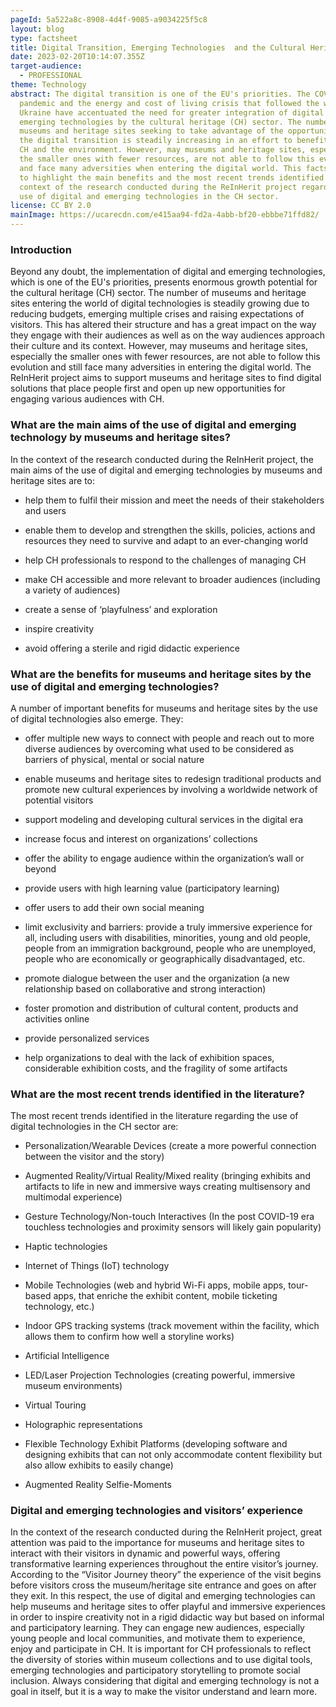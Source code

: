 ```yaml
---
pageId: 5a522a8c-8908-4d4f-9085-a9034225f5c8
layout: blog
type: factsheet
title: Digital Transition, Emerging Technologies  and the Cultural Heritage Sector
date: 2023-02-20T10:14:07.355Z
target-audience:
  - PROFESSIONAL
theme: Technology
abstract: The digital transition is one of the EU's priorities. The COVID-19
  pandemic and the energy and cost of living crisis that followed the war in
  Ukraine have accentuated the need for greater integration of digital and
  emerging technologies by the cultural heritage (CH) sector. The number of
  museums and heritage sites seeking to take advantage of the opportunities of
  the digital transition is steadily increasing in an effort to benefit people,
  CH and the environment. However, may museums and heritage sites, especially
  the smaller ones with fewer resources, are not able to follow this evolution
  and face many adversities when entering the digital world. This factsheet aims
  to highlight the main benefits and the most recent trends identified in the
  context of the research conducted during the ReInHerit project regarding the
  use of digital and emerging technologies in the CH sector.
license: CC BY 2.0
mainImage: https://ucarecdn.com/e415aa94-fd2a-4abb-bf20-ebbbe71ffd82/
---
```

### Introduction

Beyond any doubt, the implementation of digital and emerging technologies, which is one of the EU's priorities, presents enormous growth potential for the cultural heritage (CH) sector. The number of museums and heritage sites entering the world of digital technologies is steadily growing due to reducing budgets, emerging multiple crises and raising expectations of visitors. This has altered their structure and has a great impact on the way they engage with their audiences as well as on the way audiences approach their culture and its context. However, may museums and heritage sites, especially the smaller ones with fewer resources, are not able to follow this evolution and still face many adversities in entering the digital world. The ReInHerit project aims to support museums and heritage sites to find digital solutions that place people first and open up new opportunities for engaging various audiences with CH.

### What are the main aims of the use of digital and emerging technology by museums and heritage sites?

In the context of the research conducted during the ReInHerit project, the main aims of the use of digital and emerging technologies by museums and heritage sites are to: <br/>
* help them to fulfil their mission and meet the needs of their stakeholders and users

* enable them to develop and strengthen the skills, policies, actions and resources they need to survive and adapt to an ever-changing world

* help CH professionals to respond to the challenges of managing CH

* make CH accessible and more relevant to broader audiences (including a variety of audiences)

* create a sense of ‘playfulness’ and exploration

* inspire creativity

* avoid offering a sterile and rigid didactic experience 

### What are the benefits for museums and heritage sites by the use of digital and emerging technologies?

A number of important benefits for museums and heritage sites by the use of digital technologies also emerge. They: <br/>

* offer multiple new ways to connect with people and reach out to more diverse audiences by overcoming what used to be considered as barriers of physical, mental or social nature

* enable museums and heritage sites to redesign traditional products and promote new cultural experiences by involving a worldwide network of potential visitors

* support modeling and developing cultural services in the digital era

* increase focus and interest on organizations’ collections

* offer the ability to engage audience within the organization’s wall or beyond

* provide users with high learning value (participatory learning)

* offer users to add their own social meaning

* limit exclusivity and barriers: provide a truly immersive experience for all, including users with disabilities, minorities, young and old people, people from an immigration background, people who are unemployed, people who are economically or geographically disadvantaged, etc.

* promote dialogue between the user and the organization (a new relationship based on collaborative and strong interaction)

* foster promotion and distribution of cultural content, products and activities online

* provide personalized services

* help organizations to deal with the lack of exhibition spaces, considerable exhibition costs, and the fragility of some artifacts

### What are the most recent trends identified in the literature?
The most recent trends identified in the literature regarding the use of digital technologies in the CH sector are: <br/>

* Personalization/Wearable Devices (create a more powerful connection between the visitor and the story)

* Augmented Reality/Virtual Reality/Mixed reality (bringing exhibits and artifacts to life in new and immersive ways creating multisensory and multimodal experience)

* Gesture Technology/Non-touch Interactives (In the post COVID-19 era touchless technologies and proximity sensors will likely gain popularity)

* Haptic technologies

* Internet of Things (IoT) technology

* Mobile Technologies (web and hybrid Wi-Fi apps, mobile apps, tour-based apps, that enriche the exhibit content, mobile ticketing technology, etc.)

* Indoor GPS tracking systems (track movement within the facility, which allows them to confirm how well a storyline works)

* Artificial Intelligence

* LED/Laser Projection Technologies (creating powerful, immersive museum environments)

* Virtual Touring

* Holographic representations

* Flexible Technology Exhibit Platforms (developing software and designing exhibits that can not only accommodate content flexibility but also allow exhibits to easily change)

* Augmented Reality Selfie-Moments

### Digital and emerging technologies and visitors’ experience

In the context of the research conducted during the ReInHerit project, great attention was paid to the importance for museums and heritage sites to interact with their visitors in dynamic and powerful ways, offering transformative learning experiences throughout the entire visitor’s journey. According to the “Visitor Journey theory” the experience of the visit begins before visitors cross the museum/heritage site entrance and goes on after they exit. In this respect, the use of digital and emerging technologies can help museums and heritage sites to offer playful and immersive experiences in order to inspire creativity not in a rigid didactic way but based on informal and participatory learning. They can engage new audiences, especially young people and local communities, and motivate them to experience, enjoy and participate in CH. It is important for CH professionals to reflect the diversity of stories within museum collections and to use digital tools, emerging technologies and participatory storytelling to promote social inclusion. Always considering that digital and emerging technology is not a goal in itself, but it is a way to make the visitor understand and learn more. 
